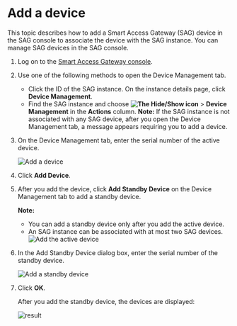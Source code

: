 # Add a device

This topic describes how to add a Smart Access Gateway \(SAG\) device in the SAG console to associate the device with the SAG instance. You can manage SAG devices in the SAG console.

1.  Log on to the [Smart Access Gateway console](https://smartag.console.aliyun.com).

2.  Use one of the following methods to open the Device Management tab.

    -   Click the ID of the SAG instance. On the instance details page, click **Device Management**.
    -   Find the SAG instance and choose **![The Hide/Show icon](https://static-aliyun-doc.oss-cn-hangzhou.aliyuncs.com/assets/img/en-US/4492404061/p101595.png)** \> **Device Management** in the **Actions** column.
    **Note:** If the SAG instance is not associated with any SAG device, after you open the Device Management tab, a message appears requiring you to add a device.

3.  On the Device Management tab, enter the serial number of the active device.

    ![Add a device](https://static-aliyun-doc.oss-cn-hangzhou.aliyuncs.com/assets/img/en-US/0779631061/p101760.png)

4.  Click **Add Device**.

5.  After you add the device, click **Add Standby Device** on the Device Management tab to add a standby device.

    **Note:**

    -   You can add a standby device only after you add the active device.
    -   An SAG instance can be associated with at most two SAG devices.
    ![Add the active device](https://static-aliyun-doc.oss-cn-hangzhou.aliyuncs.com/assets/img/en-US/5494325061/p77625.png)

6.  In the Add Standby Device dialog box, enter the serial number of the standby device.

    ![Add a standby device](https://static-aliyun-doc.oss-cn-hangzhou.aliyuncs.com/assets/img/en-US/5494325061/p77619.png)

7.  Click **OK**.

    After you add the standby device, the devices are displayed:

    ![result](https://static-aliyun-doc.oss-cn-hangzhou.aliyuncs.com/assets/img/en-US/5494325061/p77621.png)


